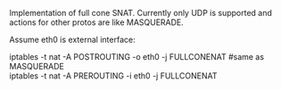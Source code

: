 
Implementation of full cone SNAT. Currently only UDP is supported and actions for other protos are like MASQUERADE.

Assume eth0 is external interface:

iptables -t nat -A POSTROUTING -o eth0 -j FULLCONENAT #same as MASQUERADE  
iptables -t nat -A PREROUTING -i eth0 -j FULLCONENAT
